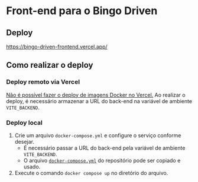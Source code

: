 # Front-end para o Bingo Driven

## Deploy

https://bingo-driven-frontend.vercel.app/

## Como realizar o deploy

### Deploy remoto via Vercel

[Não é possível fazer o deploy de imagens Docker no Vercel.](https://vercel.com/guides/does-vercel-support-docker-deployments) Ao realizar o deploy, é necessário armazenar a URL do back-end na variável de ambiente `VITE_BACKEND`.

### Deploy local

1. Crie um arquivo `docker-compose.yml` e configure o serviço conforme desejar.
    * É necessário passar a URL do back-end pela variável de ambiente `VITE_BACKEND`.
    * O arquivo [`docker-compose.yml`](./docker-compose.yml) do repositório pode ser copiado e usado.
2. Execute o comando `docker compose up` no diretório do arquivo.
